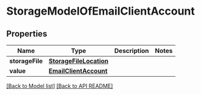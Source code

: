 
# StorageModelOfEmailClientAccount


## Properties
Name | Type | Description | Notes
------------ | ------------- | ------------- | -------------
**storageFile** | [**StorageFileLocation**](StorageFileLocation.md) |  | 
**value** | [**EmailClientAccount**](EmailClientAccount.md) |  | 




[[Back to Model list]](Models.md) [[Back to API README]](README.md)

